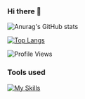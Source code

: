 ### Hi there 👋

![Anurag's GitHub stats](https://github-readme-stats.vercel.app/api?username=marumaru-work&show_icons=true&theme=radical)

[![Top Langs](https://github-readme-stats.vercel.app/api/top-langs/?username=marumaru-work)](https://github.com/anuraghazra/github-readme-stats)

![Profile Views](https://img.shields.io/badge/Profile-Views-blue)

### Tools used
[![My Skills](https://skillicons.dev/icons?i=c,cs,php,r,html,css,powershell,dotnet,mysql,unity,aws,twitter,instagram,discord,git,github,visualstudio,vscode,pr,linux)](https://skillicons.dev)

<!--
**marumaru-work/marumaru-work** is a ✨ _special_ ✨ repository because its `README.md` (this file) appears on your GitHub profile.

Here are some ideas to get you started:

- 🔭 I’m currently working on ...
- 🌱 I’m currently learning ...
- 👯 I’m looking to collaborate on ...
- 🤔 I’m looking for help with ...
- 💬 Ask me about ...
- 📫 How to reach me: ...
- 😄 Pronouns: ...
- ⚡ Fun fact: ...
-->

